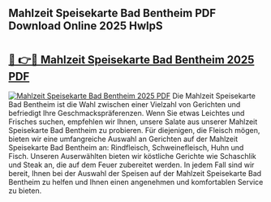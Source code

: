 ## Mahlzeit Speisekarte Bad Bentheim PDF Download Online 2025 HwlpS

# <h2><a href="http://gccb9a.nevu.top/?p=Mahlzeit+Speisekarte+Bad+Bentheim">🔗 👉🔴 Mahlzeit Speisekarte Bad Bentheim 2025 PDF</a></h2>

[![Mahlzeit Speisekarte Bad Bentheim 2025 PDF](https://i.imgur.com/dBaPXMq.png)](http://gccb9a.nevu.top/?p=Mahlzeit+Speisekarte+Bad+Bentheim)
Die Mahlzeit Speisekarte Bad Bentheim ist die Wahl zwischen einer Vielzahl von Gerichten und befriedigt Ihre Geschmackspräferenzen. Wenn Sie etwas Leichtes und Frisches suchen, empfehlen wir Ihnen, unsere Salate aus unserer Mahlzeit Speisekarte Bad Bentheim zu probieren. Für diejenigen, die Fleisch mögen, bieten wir eine umfangreiche Auswahl an Gerichten auf der Mahlzeit Speisekarte Bad Bentheim an: Rindfleisch, Schweinefleisch, Huhn und Fisch. Unseren Auserwählten bieten wir köstliche Gerichte wie Schaschlik und Steak an, die auf dem Feuer zubereitet werden. In jedem Fall sind wir bereit, Ihnen bei der Auswahl der Speisen auf der Mahlzeit Speisekarte Bad Bentheim zu helfen und Ihnen einen angenehmen und komfortablen Service zu bieten.
